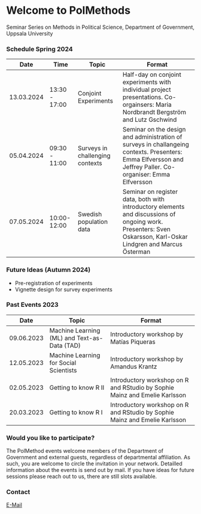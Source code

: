 # Welcome to PolMethods

Seminar Series on Methods in Political Science, Department of Government, Uppsala University 

### Schedule Spring 2024 

| Date       | Time       | Topic        | Format                                  |
|------------|------------|------------|--------------------------------------|
| 13.03.2024 | 13:30 - 17:00 | Conjoint Experiments | Half-day on conjoint experiments with individual project presentations. Co-orgainsers: Maria Nordbrandt Bergström and Lutz Gschwind |
| 05.04.2024 | 09:30 - 11:00 | Surveys in challenging contexts | Seminar on the design and administration of surveys in challangeing contexts. Presenters: Emma Elfversson and Jeffrey Paller. Co-organiser: Emma Elfversson|
| 07.05.2024 | 10:00-12:00 | Swedish population data | Seminar on register data, both with introductory elements and discussions of ongoing work. Presenters: Sven Oskarsson, Karl-Oskar Lindgren and Marcus Österman |


### Future Ideas (Autumn 2024) 

- Pre-registration of experiments
- Vignette design for survey experiments


### Past Events 2023

| Date       | Topic        | Format                                  |
|------------|-------------------|-----------------------------------------|
| 09.06.2023 | Machine Learning (ML) and Text-as-Data (TAD) | Introductory workshop by Matías Piqueras| 
| 12.05.2023 | Machine Learning for Social Scientists | Introductory workshop by Amandus Krantz|
| 02.05.2023 | Getting to know R II| Introductory workshop on R and RStudio by Sophie Mainz and Emelie Karlsson|
| 20.03.2023 | Getting to know R I| Introductory workshop on R and RStudio by Sophie Mainz and Emelie Karlsson|




### Would you like to participate? 

The PolMethod events welcome members of the Department of Government and external guests, regardless of departmental affiliation. As such, you are welcome to circle the invitation in your network. Detailled information about the events is send out by mail. If you have ideas for future sessions please reach out to us, there are still slots available. 

### Contact

[E-Mail](mailto:sophie.mainz@uu.se)
